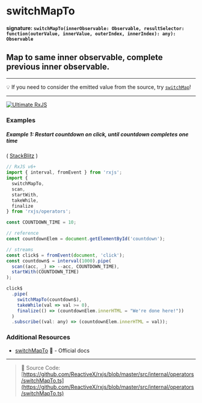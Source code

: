 # switchMapTo

#### signature: `switchMapTo(innerObservable: Observable, resultSelector: function(outerValue, innerValue, outerIndex, innerIndex): any): Observable`

## Map to same inner observable, complete previous inner observable.

---

💡 If you need to consider the emitted value from the source, try
[`switchMap`](switchmap.md)!

---

[![Ultimate RxJS](https://drive.google.com/uc?export=view&id=1htrban3k3Z8CxiKwEV6bdmxW5Wu8xdWX "Ultimate RxJS")](https://ultimatecourses.com/courses/rxjs?ref=4)

### Examples

##### Example 1: Restart countdown on click, until countdown completes one time

( [StackBlitz](https://stackblitz.com/edit/typescript-r97ngc?file=index.ts) )

```js
// RxJS v6+
import { interval, fromEvent } from 'rxjs';
import {
  switchMapTo,
  scan,
  startWith,
  takeWhile,
  finalize
} from 'rxjs/operators';

const COUNTDOWN_TIME = 10;

// reference
const countdownElem = document.getElementById('countdown');

// streams
const click$ = fromEvent(document, 'click');
const countdown$ = interval(1000).pipe(
  scan((acc, _) => --acc, COUNTDOWN_TIME),
  startWith(COUNTDOWN_TIME)
);

click$
  .pipe(
    switchMapTo(countdown$),
    takeWhile(val => val >= 0),
    finalize(() => (countdownElem.innerHTML = "We're done here!"))
  )
  .subscribe((val: any) => (countdownElem.innerHTML = val));
```

### Additional Resources

- [switchMapTo](https://rxjs.dev/api/operators/switchMapTo)
  📰 - Official docs

---

> 📁 Source Code:
> [https://github.com/ReactiveX/rxjs/blob/master/src/internal/operators/switchMapTo.ts](https://github.com/ReactiveX/rxjs/blob/master/src/internal/operators/switchMapTo.ts)
